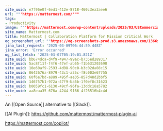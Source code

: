 ```yaml
---
site_uuid: e7f96e0f-6ed1-412e-8718-460c3ea3aee6
url: ""'https://mattermost.com/'""
tags:
- Productivity
image: ""'https://mattermost.com/wp-content/uploads/2025/03/USCommercial_1200x628_V2.png'""
site_name: Mattermost.com
title: Mattermost | Collaboration Platform for Mission Critical Work
og_screenshot_url: ""https://og-screenshots-prod.s3.amazonaws.com/1366x768/80/false/458f3c54b00e63ea7395c90e36211f1cfd4a8a0b05a0fd86a7f073e9d3fb818b.jpeg""
jina_last_request: '2025-03-09T06:44:59.448Z'
jina_error: 'Error occurred'
og_last_fetch: '2025-03-07T05:19:01.821Z'
site_uuid: bb674dca-d4f9-4947-99ac-b735ed289317
site_uuid: 5ac8f11f-f4f6-47ef-ab55-f1b631203690
site_uuid: 10e60af9-2593-4d98-90c0-b3c02da08c15
site_uuid: 0642676a-8979-43c1-a35c-f8c003e67755
site_uuid: 60f6e7bd-a889-495f-ae35-857d48d2bbf5
site_uuid: 146757b1-972a-47f9-ba5b-1f0ef8c31623
site_uuid: b0059fc1-6130-49cf-96fa-13ddc18a5782
site_uuid: aa8eaa35-676a-4244-9166-4f26516b4c4d
---
```




An [[Open Source]] alternative to [[Slack]]. 

[[AI Plugin]]: https://github.com/mattermost/mattermost-plugin-ai

https://mattermost.com/copilot/
